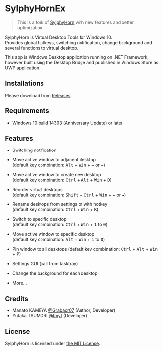 # SylphyHornEx

> This is a fork of [SylphyHorn](https://github.com/Grabacr07/SylphyHorn) with new features and better optimization.

SylphyHorn is Virtual Desktop Tools for Windows 10.  
Provides global hotkeys, switching notification, change background and several functions to virtual desktop.

This app is Windows Desktop application running on .NET Framework, however built using the Desktop Bridge and published in Windows Store as UWP application.


## Installations

Please download from [Releases](https://github.com/ViRb3/SylphyHornEx/releases).


## Requirements

* Windows 10 build 14393 (Anniversary Update) or later


## Features

* Switching notification

* Move active window to adjacent desktop  
(default key combination: <kbd>Alt</kbd> + <kbd>Win</kbd> + <kbd>&larr;</kbd> or <kbd>&rarr;</kbd>)

* Move active window to create new desktop  
(default key combination: <kbd>Ctrl</kbd> + <kbd>Alt</kbd> + <kbd>Win</kbd> + <kbd>D</kbd>)

* Reorder virtual desktops  
(default key combination: <kbd>Shift</kbd> + <kbd>Ctrl</kbd> + <kbd>Win</kbd> + <kbd>&larr;</kbd> or <kbd>&rarr;</kbd>)

* Rename desktops from settings or with hotkey  
(default key combination: <kbd>Ctrl</kbd> + <kbd>Win</kbd> + <kbd>R</kbd>)

* Switch to specific desktop  
(default key combination: <kbd>Ctrl</kbd> + <kbd>Win</kbd> + <kbd>1</kbd> to <kbd>0</kbd>)
 
* Move active window to specific desktop  
(default key combination: <kbd>Alt</kbd> + <kbd>Win</kbd> + <kbd>1</kbd> to <kbd>0</kbd>)

* Pin window to all desktops
(default key combination: <kbd>Ctrl</kbd> + <kbd>Alt</kbd> + <kbd>Win</kbd> + <kbd>P</kbd>)  

* Settings GUI (call from tasktray)  

* Change the background for each desktop  

* More...

## Credits

* Manato KAMEYA [@Grabacr07](https://twitter.com/Grabacr07) (Author, Developer)
* Yutaka TSUMORI [@tmyt](https://twitter.com/tmyt) (Developer)


## License

SylphyHorn is licensed under [the MIT License](LICENSE.txt).
